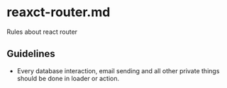 # reaxct-router.md

Rules about react router

## Guidelines

- Every database interaction, email sending and all other private things should be done in loader or action.
